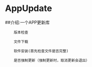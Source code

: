 # AppUpdate
##介绍:一个APP更新库


        版本检查

        文件下载

        软件安装(首先检查文件是否完整)

        是否强制更新（强制更新时，取消更新会退出）


